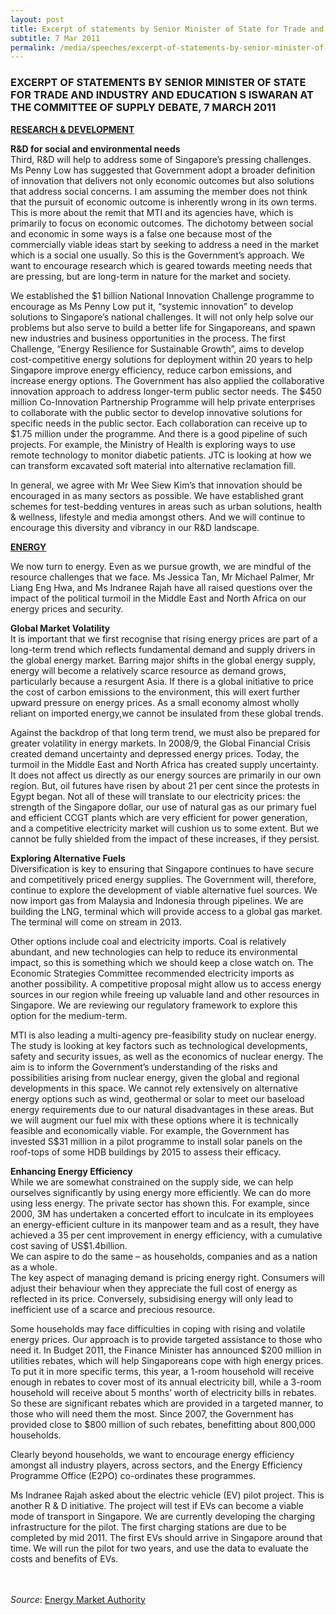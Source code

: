 ```yaml
---
layout: post
title: Excerpt of statements by Senior Minister of State for Trade and Industry and Education S Iswaran at the Committee of Supply Debate, 7 March 2011
subtitle: 7 Mar 2011
permalink: /media/speeches/excerpt-of-statements-by-senior-minister-of-state-for-trade-and-industry-and-education-s-iswaran-at-the-committee-of-supply-debate-7-march-2011
---
```


### EXCERPT OF STATEMENTS BY SENIOR MINISTER OF STATE FOR TRADE AND INDUSTRY AND EDUCATION S ISWARAN AT THE COMMITTEE OF SUPPLY DEBATE, 7 MARCH 2011

**<u>RESEARCH & DEVELOPMENT</u>**

**R&D for social and environmental needs**   
Third, R&D will help to address some of Singapore’s pressing challenges. Ms Penny Low has suggested that Government adopt a broader definition of innovation that delivers not only economic outcomes but also solutions that address social concerns. I am assuming the member does not think that the pursuit of economic outcome is inherently wrong in its own terms. This is more about the remit that MTI and its agencies have, which is primarily to focus on economic outcomes. The dichotomy between social and economic in some ways is a false one because most of the commercially viable ideas start by seeking to address a need in the market which is a social one usually. So this is the Government’s approach. We want to encourage research which is geared towards meeting needs that are pressing, but are long-term in nature for the market and society.

We established the $1 billion National Innovation Challenge programme to encourage as Ms Penny Low put it, “systemic innovation” to develop solutions to Singapore’s national challenges. It will not only help solve our problems but also serve to build a better life for Singaporeans, and spawn new industries and business opportunities in the process. The first Challenge, “Energy Resilience for Sustainable Growth”, aims to develop cost-competitive energy solutions for deployment within 20 years to help Singapore improve energy efficiency, reduce carbon emissions, and increase energy options. The Government has also applied the collaborative innovation approach to address longer-term public sector needs. The $450 million Co-Innovation Partnership Programme will help private enterprises to collaborate with the public sector to develop innovative solutions for specific needs in the public sector. Each collaboration can receive up to $1.75 million under the programme. And there is a good pipeline of such projects. For example, the Ministry of Health is exploring ways to use remote technology to monitor diabetic patients. JTC is looking at how we can transform excavated soft material into alternative reclamation fill.

In general, we agree with Mr Wee Siew Kim’s that innovation should be encouraged in as many sectors as possible. We have established grant schemes for test-bedding ventures in areas such as urban solutions, health & wellness, lifestyle and media amongst others. And we will continue to encourage this diversity and vibrancy in our R&D landscape.


**<u>ENERGY</u>**

We now turn to energy. Even as we pursue growth, we are mindful of the resource challenges that we face. Ms Jessica Tan, Mr Michael Palmer, Mr Liang Eng Hwa, and Ms Indranee Rajah have all raised questions over the impact of the political turmoil in the Middle East and North Africa on our energy prices and security.

**Global Market Volatility**  
It is important that we first recognise that rising energy prices are part of a long-term trend which reflects fundamental demand and supply drivers in the global energy market. Barring major shifts in the global energy supply, energy will become a relatively scarce resource as demand grows, particularly because a resurgent Asia. If there is a global initiative to price the cost of carbon emissions to the environment, this will exert further upward pressure on energy prices. As a small economy almost wholly reliant on imported energy,we cannot be insulated from these global trends.

Against the backdrop of that long term trend, we must also be prepared for greater volatility in energy markets. In 2008/9, the Global Financial Crisis created demand uncertainty and depressed energy prices. Today, the turmoil in the Middle East and North Africa has created supply uncertainty. It does not affect us directly as our energy sources are primarily in our own region. But, oil futures have risen by about 21 per cent since the protests in Egypt began. Not all of these will translate to our electricity prices: the strength of the Singapore dollar, our use of natural gas as our primary fuel and efficient CCGT plants which are very efficient for power generation, and a competitive electricity market will cushion us to some extent. But we cannot be fully shielded from the impact of these increases, if they persist.

**Exploring Alternative Fuels**  
Diversification is key to ensuring that Singapore continues to have secure and competitively priced energy supplies. The Government will, therefore, continue to explore the development of viable alternative fuel sources. We now import gas from Malaysia and Indonesia through pipelines. We are building the LNG, terminal which will provide access to a global gas market. The terminal will come on stream in 2013.

Other options include coal and electricity imports. Coal is relatively abundant, and new technologies can help to reduce its environmental impact, so this is something which we should keep a close watch on. The Economic Strategies Committee recommended electricity imports as another possibility. A competitive proposal might allow us to access energy sources in our region while freeing up valuable land and other resources in Singapore. We are reviewing our regulatory framework to explore this option for the medium-term.

MTI is also leading a multi-agency pre-feasibility study on nuclear energy. The study is looking at key factors such as technological developments, safety and security issues, as well as the economics of nuclear energy. The aim is to inform the Government’s understanding of the risks and possibilities arising from nuclear energy, given the global and regional developments in this space. We cannot rely extensively on alternative energy options such as wind, geothermal or solar to meet our baseload energy requirements due to our natural disadvantages in these areas. But we will augment our fuel mix with these options where it is technically feasible and economically viable. For example, the Government has invested S$31 million in a pilot programme to install solar panels on the roof-tops of some HDB buildings by 2015 to assess their efficacy.

**Enhancing Energy Efficiency**  
While we are somewhat constrained on the supply side, we can help ourselves significantly by using energy more efficiently. We can do more using less energy. The private sector has shown this. For example, since 2000, 3M has undertaken a concerted effort to inculcate in its employees an energy-efficient culture in its manpower team and as a result, they have achieved a 35 per cent improvement in energy efficiency, with a cumulative cost saving of US$1.4billion.  
We can aspire to do the same – as households, companies and as a nation as a whole.  
The key aspect of managing demand is pricing energy right. Consumers will adjust their behaviour when they appreciate the full cost of energy as reflected in its price. Conversely, subsidising energy will only lead to inefficient use of a scarce and precious resource.

Some households may face difficulties in coping with rising and volatile energy prices. Our approach is to provide targeted assistance to those who need it. In Budget 2011, the Finance Minister has announced $200 million in utilities rebates, which will help Singaporeans cope with high energy prices. To put it in more specific terms, this year, a 1-room household will receive enough in rebates to cover most of its annual electricity bill, while a 3-room household will receive about 5 months’ worth of electricity bills in rebates. So these are significant rebates which are provided in a targeted manner, to those who will need them the most. Since 2007, the Government has provided close to $800 million of such rebates, benefitting about 800,000 households.

Clearly beyond households, we want to encourage energy efficiency amongst all industry players, across sectors, and the Energy Efficiency Programme Office (E2PO) co-ordinates these programmes.

Ms Indranee Rajah asked about the electric vehicle (EV) pilot project. This is another R & D initiative. The project will test if EVs can become a viable mode of transport in Singapore. We are currently developing the charging infrastructure for the pilot. The first charging stations are due to be completed by mid 2011. The first EVs should arrive in Singapore around that time. We will run the pilot for two years, and use the data to evaluate the costs and benefits of EVs.
<br><br><br>

*Source*: [<a href="https://www.ema.gov.sg/speech.aspx?news_sid=20140609nPsl9g0ecGMk" target="_blank">Energy Market Authority</a>](https://www.ema.gov.sg/speech.aspx?news_sid=20140609nPsl9g0ecGMk)
